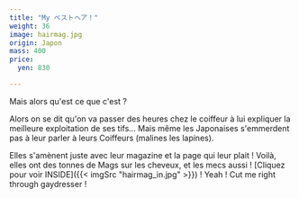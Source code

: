 ```yaml
---
title: "My ベストヘア！"
weight: 36
image: hairmag.jpg
origin: Japon
mass: 400
price:
  yen: 830

---
```


Mais alors qu'est ce que c'est ?

Alors on se dit qu'on va passer des heures chez le coiffeur à lui expliquer la meilleure exploitation de ses tifs... Mais même les Japonaises s'emmerdent pas à leur parler à leurs Coiffeurs (malines les lapines). 

Elles s'amènent juste avec leur magazine et la page qui leur plait ! Voilà, elles ont des tonnes de Mags sur les cheveux, et les mecs aussi ! [Cliquez pour voir INSIDE]({{< imgSrc "hairmag_in.jpg" >}}) ! Yeah !
Cut me right through gaydresser !